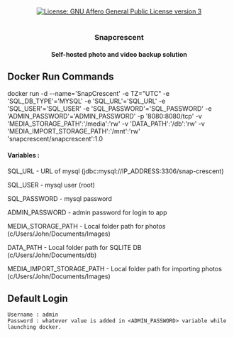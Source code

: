 <p align="center"> 
  <br/>  
  <a href="https://opensource.org/license/agpl-v3/"><img src="https://img.shields.io/badge/License-AGPLv3-blue?color=3F51B5&style=for-the-badge&label=License&logoColor=000000&labelColor=ece2ec" alt="License: GNU Affero General Public License version 3"></a>
  <br/>  
  <br/>   
</p>

<h3 align="center">Snapcrescent</h3>
<h4 align="center">Self-hosted photo and video backup solution</h4>


## Docker Run Commands

docker run
  -d
  --name='SnapCrescent'
  -e TZ="UTC"
  -e 'SQL_DB_TYPE'='MYSQL'
  -e 'SQL_URL'='SQL_URL'
  -e 'SQL_USER'='SQL_USER'
  -e 'SQL_PASSWORD'='SQL_PASSWORD'
  -e 'ADMIN_PASSWORD'='ADMIN_PASSWORD'
  -p '8080:8080/tcp'
  -v 'MEDIA_STORAGE_PATH':'/media':'rw'
  -v 'DATA_PATH':'/db':'rw'
  -v 'MEDIA_IMPORT_STORAGE_PATH':'/mnt':'rw'
  'snapcrescent/snapcrescent':1.0

#### Variables :
SQL_URL - URL of mysql (jdbc:mysql://IP_ADDRESS:3306/snap-crescent)

SQL_USER - mysql user (root)

SQL_PASSWORD - mysql password

ADMIN_PASSWORD - admin password for login to app

MEDIA_STORAGE_PATH - Local folder path for photos (c/Users/John/Documents/Images)

DATA_PATH - Local folder path for SQLITE DB (c/Users/John/Documents/db)

MEDIA_IMPORT_STORAGE_PATH - Local folder path for importing photos (c/Users/John/Documents/Images)

## Default Login
    Username : admin
    Password : whatever value is added in <ADMIN_PASSWORD> variable while launching docker.
